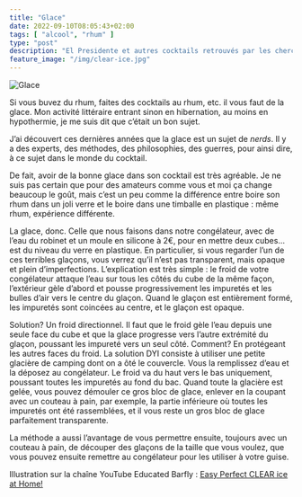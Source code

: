```yaml
---
title: "Glace"
date: 2022-09-10T08:05:43+02:00
tags: [ "alcool", "rhum" ]
type: "post"
description: "El Presidente et autres cocktails retrouvés par les chercheurs"
feature_image: "/img/clear-ice.jpg"
---
```


![Glace](/img/clear-ice.jpg)

Si vous buvez du rhum, faites des cocktails au rhum, etc. il vous faut de la glace. Mon activité littéraire entrant sinon en hibernation, au moins en hypothermie, je me suis dit que c’était un bon sujet.<!--more-->

J’ai découvert ces dernières années que la glace est un sujet de _nerds_. Il y a des experts, des méthodes, des philosophies, des guerres, pour ainsi dire, à ce sujet dans le monde du cocktail.

De fait, avoir de la bonne glace dans son cocktail est très agréable. Je ne suis pas certain que pour des amateurs comme vous et moi ça change beaucoup le goût, mais c’est un peu comme la différence entre boire son rhum dans un joli verre et le boire dans une timballe en plastique : même rhum, expérience différente.

La glace, donc. Celle que nous faisons dans notre congélateur, avec de l’eau du robinet et un moule en silicone à 2€, pour en mettre deux cubes… est du niveau du verre en plastique. En particulier, si vous regarder l’un de ces terribles glaçons, vous verrez qu’il n’est pas transparent, mais opaque et plein d’imperfections. L’explication est très simple : le froid de votre congélateur attaque l’eau sur tous les côtés du cube de la même façon, l’extérieur gèle d’abord et pousse progressivement les impuretés et les bulles d’air vers le centre du glaçon. Quand le glaçon est entièrement formé, les impuretés sont coincées au centre, et le glaçon est opaque.

Solution? Un froid directionnel. Il faut que le froid gèle l’eau depuis une seule face du cube et que la glace progresse vers l’autre extrémité du glaçon, poussant les impureté vers un seul côté. Comment? En protégeant les autres faces du froid. La solution DYI consiste à utiliser une petite glacière de camping dont on a ôté le couvercle. Vous la remplissez d’eau et la déposez au congélateur. Le froid va du haut vers le bas uniquement, poussant toutes les impuretés au fond du bac. Quand toute la glacière est gelée, vous pouvez démouler ce gros bloc de glace, enlever en la coupant avec un couteau à pain, par exemple, la partie inférieure où toutes les impuretés ont été rassemblées, et il vous reste un gros bloc de glace parfaitement transparente.

La méthode a aussi l’avantage de vous permettre ensuite, toujours avec un couteau à pain, de découper des glaçons de la taille que vous voulez, que vous pouvez ensuite remettre au congélateur pour les utiliser à votre guise.

Illustration sur la chaîne YouTube Educated Barfly : [Easy Perfect CLEAR ice at Home!](https://www.youtube.com/watch?v=NC6-YoXwrdY)